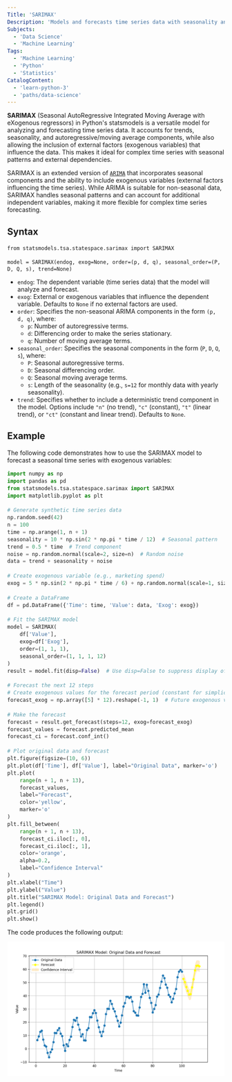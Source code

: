 ```yaml
---
Title: 'SARIMAX'
Description: 'Models and forecasts time series data with seasonality and optional exogenous variables.'
Subjects:
  - 'Data Science'
  - 'Machine Learning'
Tags:
  - 'Machine Learning'
  - 'Python'
  - 'Statistics'
CatalogContent:
  - 'learn-python-3'
  - 'paths/data-science'
---
```


**SARIMAX** (Seasonal AutoRegressive Integrated Moving Average with eXogenous regressors) in Python's statsmodels is a versatile model for analyzing and forecasting time series data. It accounts for trends, seasonality, and autoregressive/moving average components, while also allowing the inclusion of external factors (exogenous variables) that influence the data. This makes it ideal for complex time series with seasonal patterns and external dependencies.

SARIMAX is an extended version of [`ARIMA`](https://www.codecademy.com/resources/docs/python/statsmodels/arima) that incorporates seasonal components and the ability to include exogenous variables (external factors influencing the time series). While ARIMA is suitable for non-seasonal data, SARIMAX handles seasonal patterns and can account for additional independent variables, making it more flexible for complex time series forecasting.

## Syntax

```pseudo
from statsmodels.tsa.statespace.sarimax import SARIMAX

model = SARIMAX(endog, exog=None, order=(p, d, q), seasonal_order=(P, D, Q, s), trend=None)
```

- `endog`: The dependent variable (time series data) that the model will analyze and forecast.
- `exog`: External or exogenous variables that influence the dependent variable. Defaults to `None` if no external factors are used.
- `order`: Specifies the non-seasonal ARIMA components in the form `(p, d, q)`, where:
  - `p`: Number of autoregressive terms.
  - `d`: Differencing order to make the series stationary.
  - `q`: Number of moving average terms.
- `seasonal_order`: Specifies the seasonal components in the form (`P`, `D`, `Q`, `s`), where:
  - `P`: Seasonal autoregressive terms.
  - `D`: Seasonal differencing order.
  - `Q`: Seasonal moving average terms.
  - `s`: Length of the seasonality (e.g., `s=12` for monthly data with yearly seasonality).
- `trend`: Specifies whether to include a deterministic trend component in the model. Options include `"n"` (no trend), `"c"` (constant), `"t"` (linear trend), or `"ct"` (constant and linear trend). Defaults to `None`.

## Example

The following code demonstrates how to use the SARIMAX model to forecast a seasonal time series with exogenous variables:

```py
import numpy as np
import pandas as pd
from statsmodels.tsa.statespace.sarimax import SARIMAX
import matplotlib.pyplot as plt

# Generate synthetic time series data
np.random.seed(42)
n = 100
time = np.arange(1, n + 1)
seasonality = 10 * np.sin(2 * np.pi * time / 12)  # Seasonal pattern
trend = 0.5 * time  # Trend component
noise = np.random.normal(scale=2, size=n)  # Random noise
data = trend + seasonality + noise

# Create exogenous variable (e.g., marketing spend)
exog = 5 * np.sin(2 * np.pi * time / 6) + np.random.normal(scale=1, size=n)

# Create a DataFrame
df = pd.DataFrame({'Time': time, 'Value': data, 'Exog': exog})

# Fit the SARIMAX model
model = SARIMAX(
    df['Value'],
    exog=df['Exog'],
    order=(1, 1, 1),
    seasonal_order=(1, 1, 1, 12)
)
result = model.fit(disp=False)  # Use disp=False to suppress display of the fitting process

# Forecast the next 12 steps
# Create exogenous values for the forecast period (constant for simplicity in this example)
forecast_exog = np.array([5] * 12).reshape(-1, 1)  # Future exogenous values, reshaped for forecasting

# Make the forecast
forecast = result.get_forecast(steps=12, exog=forecast_exog)
forecast_values = forecast.predicted_mean
forecast_ci = forecast.conf_int()

# Plot original data and forecast
plt.figure(figsize=(10, 6))
plt.plot(df['Time'], df['Value'], label="Original Data", marker='o')
plt.plot(
    range(n + 1, n + 13),
    forecast_values,
    label="Forecast",
    color='yellow',
    marker='o'
)
plt.fill_between(
    range(n + 1, n + 13),
    forecast_ci.iloc[:, 0],
    forecast_ci.iloc[:, 1],
    color='orange',
    alpha=0.2,
    label="Confidence Interval"
)
plt.xlabel("Time")
plt.ylabel("Value")
plt.title("SARIMAX Model: Original Data and Forecast")
plt.legend()
plt.grid()
plt.show()
```

The code produces the following output:

![The plot compares the original data with the forecasted values and includes a shaded confidence interval to show the range of possible future outcomes based on the model.](https://raw.githubusercontent.com/Codecademy/docs/main/media/sarimax-example.png)
